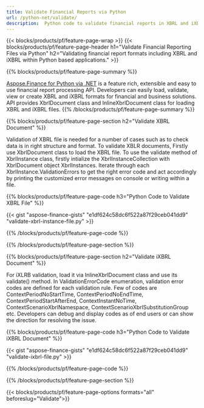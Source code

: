 ```yaml
---
title: Validate Financial Reports via Python
url: /python-net/validate/
description:  Python code to validate financial reports in XBRL and iXBRL files via Python library.
---
```

{{< blocks/products/pf/feature-page-wrap >}}
{{< blocks/products/pf/feature-page-header h1="Validate Financial Reporting Files via Python" h2="Validating financial report formats including XBRL and iXBRL within Python based applications." >}}

{{% blocks/products/pf/feature-page-summary %}}

[Aspose.Finance for Python via .NET](https://products.aspose.com/finance/python-net/) is a feature rich, extensible and easy to use financial report processing API. Developers can easily load, validate, view or create XBRL and iXBRL formats for financial and business solutions. API provides XbrlDocument class and  InlineXbrlDocument class for loading XBRL and iXBRL files.
{{% /blocks/products/pf/feature-page-summary  %}}

{{% blocks/products/pf/feature-page-section  h2="Validate XBRL Document" %}}

Validation of XBRL file is needed for a number of cases such as to check data is in right structure and format. To validate XBLR documents, Firstly use XbrlDocument class to load the XBRL file. To use the validate method of XbrlInstance class, firstly intialize the XbrlInstanceCollection with XbrlDocument object XbrlInstances. Iterate through each XbrlInstance.ValidationErrors to get the right error code and act accordingly by printing the customized error messages on console or writing within a file.

{{% blocks/products/pf/feature-page-code h3="Python Code to Validate XBRL File" %}}

{{< gist "aspose-finance-gists" "e1df624c58dc6f522a87f29ceb041dd9" "validate-xbrl-instance-file.py" >}} 

{{% /blocks/products/pf/feature-page-code  %}}

{{% /blocks/products/pf/feature-page-section %}}

{{% blocks/products/pf/feature-page-section  h2="Validate iXBRL Document" %}}

For iXLRB validation, load it via InlineXbrlDocument class and use its validate() method. In ValidationErrorCode enumeration, validation error codes are defined for each validation rule. Few of codes are ContextPeriodNoStartTime, ContextPeriodNoEndTime, ContextPeriodStartAfterEnd, ContextInstantNoTime, ContextScenarioXbrlNamespace, ContextScenarioXbrlSubstitutionGroup etc. Developers can debug and display codes as of end users or can show the direction for resolving the issue.

{{% blocks/products/pf/feature-page-code h3="Python Code to Validate iXBRL Document" %}}

{{< gist "aspose-finance-gists" "e1df624c58dc6f522a87f29ceb041dd9" "validate-ixbrl-file.py" >}}

{{% /blocks/products/pf/feature-page-code  %}}

{{% /blocks/products/pf/feature-page-section %}}

{{< blocks/products/pf/feature-page-options formats="all" beforeslug="Validate">}}